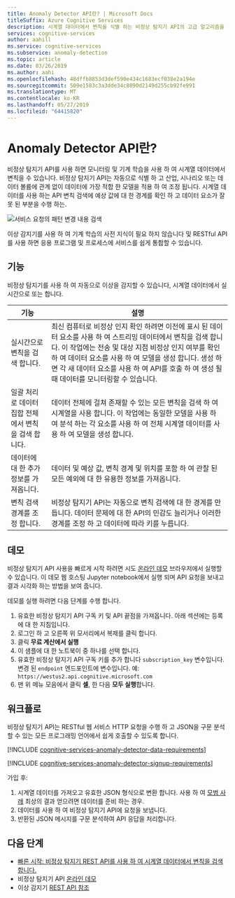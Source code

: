 ```yaml
---
title: Anomaly Detector API란? | Microsoft Docs
titleSuffix: Azure Cognitive Services
description: 시계열 데이터에서 변칙을 식별 하는 비정상 탐지기 API의 고급 알고리즘을 사용 합니다.
services: cognitive-services
author: aahill
ms.service: cognitive-services
ms.subservice: anomaly-detection
ms.topic: article
ms.date: 03/26/2019
ms.author: aahi
ms.openlocfilehash: 48dffb8853d3def590e434c1683ecf038e2a194e
ms.sourcegitcommit: 509e1583c3a3dde34c8090d2149d255cb92fe991
ms.translationtype: MT
ms.contentlocale: ko-KR
ms.lasthandoff: 05/27/2019
ms.locfileid: "64415820"
---
```

# <a name="what-is-the-anomaly-detector-api"></a>Anomaly Detector API란?

비정상 탐지기 API를 사용 하면 모니터링 및 기계 학습을 사용 하 여 시계열 데이터에서 변칙을 수 있습니다. 비정상 탐지기 API는 자동으로 식별 하 고 산업, 시나리오 또는 데이터 볼륨에 관계 없이 데이터에 가장 적합 한 모델을 적용 하 여 조정 됩니다. 시계열 데이터를 사용 하는 API 변칙 검색에 예상 값에 대 한 경계를 확인 하 고 데이터 요소가 잘못 된 부분을 수행 하는.

![서비스 요청의 패턴 변경 내용 검색](./media/anomaly_detection2.png)

이상 감지기를 사용 하 여 기계 학습의 사전 지식이 필요 하지 않습니다 및 RESTful API를 사용 하면 응용 프로그램 및 프로세스에 서비스를 쉽게 통합할 수 있습니다.

## <a name="features"></a>기능

비정상 탐지기를 사용 하 여 자동으로 이상을 감지할 수 있습니다, 시계열 데이터에서 실시간으로 또는 합니다. 

|기능  |설명  |
|---------|---------|
|실시간으로 변칙을 검색 합니다. | 최신 컴퓨터로 비정상 인지 확인 하려면 이전에 표시 된 데이터 요소를 사용 하 여 스트리밍 데이터에서 변칙을 검색 합니다. 이 작업에는 전송 및 대상 지점 비정상 인지 여부를 확인 하 여 데이터 요소를 사용 하 여 모델을 생성 합니다. 생성 하면 각 새 데이터 요소를 사용 하 여 API를 호출 하 여 생성 될 때 데이터를 모니터링할 수 있습니다. |
|일괄 처리로 데이터 집합 전체에서 변칙을 검색 합니다. | 데이터 전체에 걸쳐 존재할 수 있는 모든 변칙을 검색 하 여 시계열을 사용 합니다. 이 작업에는 동일한 모델을 사용 하 여 분석 하는 각 요소를 사용 하 여 전체 시계열 데이터를 사용 하 여 모델을 생성 합니다.         |
| 데이터에 대 한 추가 정보를 가져옵니다. | 데이터 및 예상 값, 변칙 경계 및 위치를 포함 하 여 관찰 된 모든 예외에 대 한 유용한 정보를 가져옵니다. |
| 변칙 검색 경계를 조정 합니다. | 비정상 탐지기 API는 자동으로 변칙 검색에 대 한 경계를 만듭니다. 데이터 문제에 대 한 API의 민감도 늘리거나 이러한 경계를 조정 하 고 데이터에 따라 키를 누릅니다. |

## <a name="demo"></a>데모

비정상 탐지기 API 사용을 빠르게 시작 하려면 시도 [온라인 데모](https://notebooks.azure.com/AzureAnomalyDetection/projects/anomalydetector) 브라우저에서 실행할 수 있습니다. 이 데모 웹 호스팅 Jupyter notebook에서 실행 되며 API 요청을 보내고 결과 시각화 하는 방법을 보여 줍니다.

데모를 실행 하려면 다음 단계를 수행 합니다.

1. 유효한 비정상 탐지기 API 구독 키 및 API 끝점을 가져옵니다. 아래 섹션에는 등록에 대 한 지침입니다. 
2. 로그인 하 고 오른쪽 위 모서리에서 복제를 클릭 합니다.
3. 클릭 **무료 계산에서 실행**
4. 이 샘플에 대 한 노트북이 중 하나를 선택 합니다.
5. 유효한 비정상 탐지기 API 구독 키를 추가 합니다 `subscription_key` 변수입니다. 변경 된 `endpoint` 엔드포인트에 변수입니다. 예: `https://westus2.api.cognitive.microsoft.com`
1. 맨 위 메뉴 모음에서 클릭 **셀**, 한 다음 **모두 실행**합니다.

## <a name="workflow"></a>워크플로

비정상 탐지기 API는 RESTful 웹 서비스 HTTP 요청을 수행 하 고 JSON을 구문 분석할 수 있는 모든 프로그래밍 언어에서 쉽게 호출할 수 있도록 합니다.

[!INCLUDE [cognitive-services-anomaly-detector-data-requirements](../../../includes/cognitive-services-anomaly-detector-data-requirements.md)]

[!INCLUDE [cognitive-services-anomaly-detector-signup-requirements](../../../includes/cognitive-services-anomaly-detector-signup-requirements.md)]

가입 후:

1. 시계열 데이터를 가져오고 유효한 JSON 형식으로 변환 합니다. 사용 하 여 [모범 사례](concepts/anomaly-detection-best-practices.md) 최상의 결과 얻으려면 데이터를 준비 하는 경우.
1. 데이터를 사용 하 여 비정상 탐지기 API에 요청을 보냅니다.
1. 반환된 JSON 메시지를 구문 분석하여 API 응답을 처리합니다.

## <a name="next-steps"></a>다음 단계

* [빠른 시작: 비정상 탐지기 REST API를 사용 하 여 시계열 데이터에서 변칙을 검색 합니다.](quickstarts/detect-data-anomalies-csharp.md)
* 비정상 탐지기 API [온라인 데모](https://notebooks.azure.com/AzureAnomalyDetection/projects/anomalydetector)
* 이상 감지기 [REST API 참조](https://westus2.dev.cognitive.microsoft.com/docs/services/AnomalyDetector/operations/post-timeseries-entire-detect)